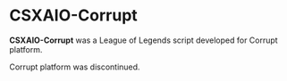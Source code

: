 # CSXAIO-Corrupt

**CSXAIO-Corrupt** was a League of Legends script developed for Corrupt platform.

Corrupt platform was discontinued.

